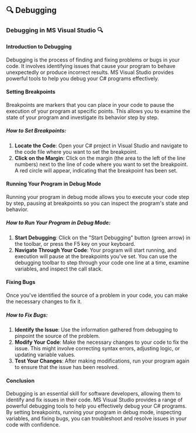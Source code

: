 ## 🔍 Debugging

### Debugging in MS Visual Studio 🔍

#### Introduction to Debugging

Debugging is the process of finding and fixing problems or bugs in your code. It involves identifying issues that cause your program to behave unexpectedly or produce incorrect results. MS Visual Studio provides powerful tools to help you debug your C# programs effectively.

#### Setting Breakpoints

Breakpoints are markers that you can place in your code to pause the execution of your program at specific points. This allows you to examine the state of your program and investigate its behavior step by step.

##### How to Set Breakpoints:

1. **Locate the Code**: Open your C# project in Visual Studio and navigate to the code file where you want to set the breakpoint.
2. **Click on the Margin**: Click on the margin (the area to the left of the line numbers) next to the line of code where you want to set the breakpoint. A red circle will appear, indicating that the breakpoint has been set.

#### Running Your Program in Debug Mode

Running your program in debug mode allows you to execute your code step by step, pausing at breakpoints so you can inspect the program's state and behavior.

##### How to Run Your Program in Debug Mode:

1. **Start Debugging**: Click on the "Start Debugging" button (green arrow) in the toolbar, or press the F5 key on your keyboard.
2. **Navigate Through Your Code**: Your program will start running, and execution will pause at the breakpoints you've set. You can use the debugging toolbar to step through your code one line at a time, examine variables, and inspect the call stack.

#### Fixing Bugs

Once you've identified the source of a problem in your code, you can make the necessary changes to fix it.

##### How to Fix Bugs:

1. **Identify the Issue**: Use the information gathered from debugging to pinpoint the source of the problem.
2. **Modify Your Code**: Make the necessary changes to your code to fix the issue. This might involve correcting syntax errors, adjusting logic, or updating variable values.
3. **Test Your Changes**: After making modifications, run your program again to ensure that the issue has been resolved.

#### Conclusion

Debugging is an essential skill for software developers, allowing them to identify and fix issues in their code. MS Visual Studio provides a range of powerful debugging tools to help you effectively debug your C# programs. By setting breakpoints, running your program in debug mode, inspecting variables, and fixing bugs, you can troubleshoot and resolve issues in your code with confidence.